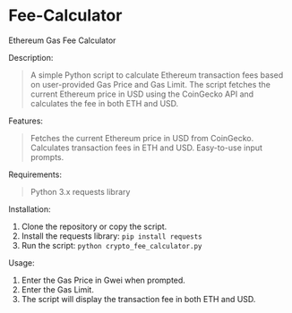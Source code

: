 # Fee-Calculator

Ethereum Gas Fee Calculator

Description:
> A simple Python script to calculate Ethereum transaction fees based on user-provided Gas Price and Gas Limit. The script fetches the current Ethereum price in USD using the CoinGecko API and calculates the fee in both ETH and USD.

Features:
> Fetches the current Ethereum price in USD from CoinGecko.
> Calculates transaction fees in ETH and USD.
> Easy-to-use input prompts.

Requirements:
> Python 3.x
> requests library

Installation:
1. Clone the repository or copy the script.
2. Install the requests library: ``pip install requests``
3. Run the script: ``python crypto_fee_calculator.py``

Usage:
1. Enter the Gas Price in Gwei when prompted.
2. Enter the Gas Limit.
3. The script will display the transaction fee in both ETH and USD.

